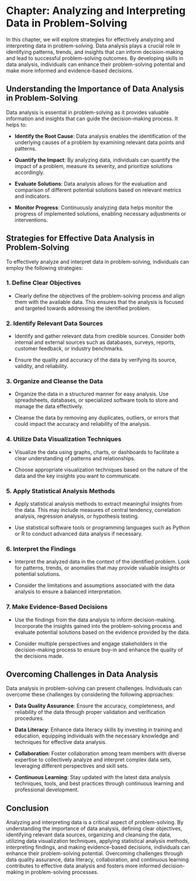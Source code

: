 Chapter: Analyzing and Interpreting Data in Problem-Solving
===========================================================

In this chapter, we will explore strategies for effectively analyzing and interpreting data in problem-solving. Data analysis plays a crucial role in identifying patterns, trends, and insights that can inform decision-making and lead to successful problem-solving outcomes. By developing skills in data analysis, individuals can enhance their problem-solving potential and make more informed and evidence-based decisions.

Understanding the Importance of Data Analysis in Problem-Solving
----------------------------------------------------------------

Data analysis is essential in problem-solving as it provides valuable information and insights that can guide the decision-making process. It helps to:

* **Identify the Root Cause**: Data analysis enables the identification of the underlying causes of a problem by examining relevant data points and patterns.

* **Quantify the Impact**: By analyzing data, individuals can quantify the impact of a problem, measure its severity, and prioritize solutions accordingly.

* **Evaluate Solutions**: Data analysis allows for the evaluation and comparison of different potential solutions based on relevant metrics and indicators.

* **Monitor Progress**: Continuously analyzing data helps monitor the progress of implemented solutions, enabling necessary adjustments or interventions.

Strategies for Effective Data Analysis in Problem-Solving
---------------------------------------------------------

To effectively analyze and interpret data in problem-solving, individuals can employ the following strategies:

### 1. Define Clear Objectives

* Clearly define the objectives of the problem-solving process and align them with the available data. This ensures that the analysis is focused and targeted towards addressing the identified problem.

### 2. Identify Relevant Data Sources

* Identify and gather relevant data from credible sources. Consider both internal and external sources such as databases, surveys, reports, customer feedback, or industry benchmarks.

* Ensure the quality and accuracy of the data by verifying its source, validity, and reliability.

### 3. Organize and Cleanse the Data

* Organize the data in a structured manner for easy analysis. Use spreadsheets, databases, or specialized software tools to store and manage the data effectively.

* Cleanse the data by removing any duplicates, outliers, or errors that could impact the accuracy and reliability of the analysis.

### 4. Utilize Data Visualization Techniques

* Visualize the data using graphs, charts, or dashboards to facilitate a clear understanding of patterns and relationships.

* Choose appropriate visualization techniques based on the nature of the data and the key insights you want to communicate.

### 5. Apply Statistical Analysis Methods

* Apply statistical analysis methods to extract meaningful insights from the data. This may include measures of central tendency, correlation analysis, regression analysis, or hypothesis testing.

* Use statistical software tools or programming languages such as Python or R to conduct advanced data analysis if necessary.

### 6. Interpret the Findings

* Interpret the analyzed data in the context of the identified problem. Look for patterns, trends, or anomalies that may provide valuable insights or potential solutions.

* Consider the limitations and assumptions associated with the data analysis to ensure a balanced interpretation.

### 7. Make Evidence-Based Decisions

* Use the findings from the data analysis to inform decision-making. Incorporate the insights gained into the problem-solving process and evaluate potential solutions based on the evidence provided by the data.

* Consider multiple perspectives and engage stakeholders in the decision-making process to ensure buy-in and enhance the quality of the decisions made.

Overcoming Challenges in Data Analysis
--------------------------------------

Data analysis in problem-solving can present challenges. Individuals can overcome these challenges by considering the following approaches:

* **Data Quality Assurance**: Ensure the accuracy, completeness, and reliability of the data through proper validation and verification procedures.

* **Data Literacy**: Enhance data literacy skills by investing in training and education, equipping individuals with the necessary knowledge and techniques for effective data analysis.

* **Collaboration**: Foster collaboration among team members with diverse expertise to collectively analyze and interpret complex data sets, leveraging different perspectives and skill sets.

* **Continuous Learning**: Stay updated with the latest data analysis techniques, tools, and best practices through continuous learning and professional development.

Conclusion
----------

Analyzing and interpreting data is a critical aspect of problem-solving. By understanding the importance of data analysis, defining clear objectives, identifying relevant data sources, organizing and cleansing the data, utilizing data visualization techniques, applying statistical analysis methods, interpreting findings, and making evidence-based decisions, individuals can enhance their problem-solving potential. Overcoming challenges through data quality assurance, data literacy, collaboration, and continuous learning contributes to effective data analysis and fosters more informed decision-making in problem-solving processes.
